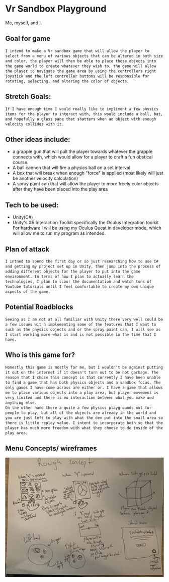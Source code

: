 # Vr Sandbox Playground
Me, myself, and I.
## Goal for game
    I intend to make a Vr sandbox game that will allow the player to select from a menu of various objects that can be altered in both size and color, the player will then be able to place these objects into the game world to create whatever they wish to, the game will allow the player to navigate the game area by using the controllers right joystick and the left controller buttons will be responsible for rotating, selecting, and altering the color of objects.

## Stretch Goals:
    If I have enough time I would really like to impliment a few physics items for the player to interact with, this would include a ball, bat, and hopefully a glass pane that shatters when an object with enough velocity collides with it.

## Other ideas include: 
- a grapple gun that will pull the player towards whatever the grapple connects with, which would allow for a player to craft a fun obstical course.
- A ball cannon that will fire a physics ball on a set interval
- A box that will break when enough "force" is applied (most likely will just be another velocity calculation)
- A spray paint can that will allow the player to more freely color objects after they have been placed into the play area

## Tech to be used:
- Unity(C#)
- Unity's XR Interaction Toolkit specifically the Oculus Integration toolkit
    For hardware I will be using my Oculus Quest in developer mode, which will allow me to run my program as intended.

## Plan of attack
    I intned to spend the first day or so just researching how to use C# and getting my project set up in Unity, then jump into the process of adding different objects for the player to put into the game environment. In terms of how I plan to actually learn the technologies, I plan to scour the documentation and watch tons of Youtube tutorials until I feel comfortable to create my own unique aspects of the game. 

## Potential Roadblocks
    Seeing as I am not at all familiar with Unity there very well could be a few issues wit h implementing some of the features that I want to such as the physics objects and or the spray paint can, I will see as I start working more what is and is not possible in the time that I have.

## Who is this game for?
    Honestly this game is mostly for me, but I wouldn't be against putting it out on the internet if it doesn't turn out to be hot garbage. The reason that I chose this concept is that currently I have been unable to find a game that has both physics objects and a sandbox focus, The only games I have come across are either or. I have a game that allows me to place various objects into a play area, but player movement is very limited and there is no interaction between what you make and anything else.
    On the other hand there a quite a few physics playgrounds out for people to play, but all of the objects are already in the world and you are just left to play with what the dev put into the small area so there is little replay value. I intent to incorporate both so that the player has much more freedom with what they choose to do inside of the play area.

## Menu Concepts/ wireframes
![Wireframes](/wireframes.JPG)